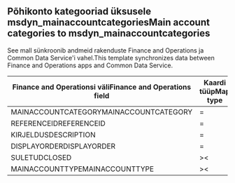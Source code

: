 ## <a name="main-account-categories-to-msdyn_mainaccountcategories"></a><span data-ttu-id="9752f-101">Põhikonto kategooriad üksusele msdyn_mainaccountcategories</span><span class="sxs-lookup"><span data-stu-id="9752f-101">Main account categories to msdyn_mainaccountcategories</span></span>

<span data-ttu-id="9752f-102">See mall sünkroonib andmeid rakenduste Finance and Operations ja Common Data Service'i vahel.</span><span class="sxs-lookup"><span data-stu-id="9752f-102">This template synchronizes data between Finance and Operations apps and Common Data Service.</span></span>

<span data-ttu-id="9752f-103">Finance and Operationsi väli</span><span class="sxs-lookup"><span data-stu-id="9752f-103">Finance and Operations field</span></span> | <span data-ttu-id="9752f-104">Kaardi tüüp</span><span class="sxs-lookup"><span data-stu-id="9752f-104">Map type</span></span> | <span data-ttu-id="9752f-105">Muu Dynamics 365 väli</span><span class="sxs-lookup"><span data-stu-id="9752f-105">Other Dynamics 365 field</span></span> | <span data-ttu-id="9752f-106">Vaikeväärtus</span><span class="sxs-lookup"><span data-stu-id="9752f-106">Default value</span></span>
---|---|---|---
<span data-ttu-id="9752f-107">MAINACCOUNTCATEGORY</span><span class="sxs-lookup"><span data-stu-id="9752f-107">MAINACCOUNTCATEGORY</span></span> | = | <span data-ttu-id="9752f-108">msdyn_mainaccountcategory</span><span class="sxs-lookup"><span data-stu-id="9752f-108">msdyn_mainaccountcategory</span></span> | 
<span data-ttu-id="9752f-109">REFERENCEID</span><span class="sxs-lookup"><span data-stu-id="9752f-109">REFERENCEID</span></span> | = | <span data-ttu-id="9752f-110">msdyn_referenceid</span><span class="sxs-lookup"><span data-stu-id="9752f-110">msdyn_referenceid</span></span> | 
<span data-ttu-id="9752f-111">KIRJELDUS</span><span class="sxs-lookup"><span data-stu-id="9752f-111">DESCRIPTION</span></span> | = | <span data-ttu-id="9752f-112">msdyn_description</span><span class="sxs-lookup"><span data-stu-id="9752f-112">msdyn_description</span></span> | 
<span data-ttu-id="9752f-113">DISPLAYORDER</span><span class="sxs-lookup"><span data-stu-id="9752f-113">DISPLAYORDER</span></span> | = | <span data-ttu-id="9752f-114">msdyn_displayorder</span><span class="sxs-lookup"><span data-stu-id="9752f-114">msdyn_displayorder</span></span> | 
<span data-ttu-id="9752f-115">SULETUD</span><span class="sxs-lookup"><span data-stu-id="9752f-115">CLOSED</span></span> | >< | <span data-ttu-id="9752f-116">msdyn_closed</span><span class="sxs-lookup"><span data-stu-id="9752f-116">msdyn_closed</span></span> | 
<span data-ttu-id="9752f-117">MAINACCOUNTTYPE</span><span class="sxs-lookup"><span data-stu-id="9752f-117">MAINACCOUNTTYPE</span></span> | >< | <span data-ttu-id="9752f-118">msdyn_mainaccounttypevalue</span><span class="sxs-lookup"><span data-stu-id="9752f-118">msdyn_mainaccounttypevalue</span></span> | 
